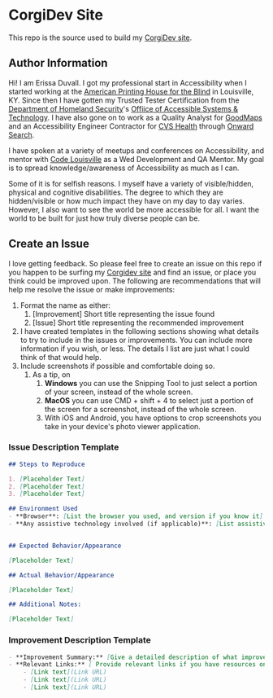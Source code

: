 # CorgiDev Site

This repo is the source used to build my [CorgiDev site](https://www.corgidev.com).

## Author Information

Hi! I am Erissa Duvall. I got my professional start in Accessibility when I started working at the [American Printing House for the Blind](https://www.aph.org/) in Louisville, KY. Since then I have gotten my Trusted Tester Certification from the [Department of Homeland Security](https://www.dhs.gov/)'s [Offiice of Accessible Systems & Technology](https://www.dhs.gov/office-accessible-systems-technology). I have also gone on to work as a Quality Analyst for [GoodMaps](https://www.goodmaps.com/) and an Accessibility Engineer Contractor for [CVS Health](https://www.cvshealth.com/) through [Onward Search](https://www.onwardsearch.com/).

I have spoken at a variety of meetups and conferences on Accessibility, and mentor with [Code Louisville](https://codelouisville.org/) as a Wed Development and QA Mentor. My goal is to spread knowledge/awareness of Accessibility as much as I can.

Some of it is for selfish reasons. I myself have a variety of visible/hidden, physical and cognitive disabilities. The degree to which they are hidden/visible or how much impact they have on my day to day varies. However, I also want to see the world be more accessible for all. I want the world to be built for just how truly diverse people can be.

## Create an Issue

I love getting feedback. So please feel free to create an issue on this repo if you happen to be surfing my [Corgidev site](https://corgidev.com) and find an issue, or place you think could be improved upon. The following are recommendations that will help me resolve the issue or make improvements:

1. Format the name as either:
   1. [Improvement] Short title representing the issue found
   2. [Issue] Short title representing the recommended improvement
2. I have created templates in the following sections showing what details to try to include in the issues or improvements. You can include more information if you wish, or less. The details I list are just what I could think of that would help.
3. Include screenshots if possible and comfortable doing so.
   1. As a tip, on
      1. **Windows** you can use the Snipping Tool to just select a portion of your screen, instead of the whole screen.
      2. **MacOS** you can use CMD + shift + 4 to select just a portion of the screen for a screenshot, instead of the whole screen.
      3. With iOS and Android, you have options to crop screenshots you take in your device's photo viewer application.

### Issue Description Template

```md
## Steps to Reproduce

1. [Placeholder Text]
2. [Placeholder Text]
3. [Placeholder Text]

## Environment Used
- **Browser**: [List the browser you used, and version if you know it]
- **Any assistive technology involved (if applicable)**: [List assistive technologies you were using that were impacted. (i.e., screen readers, Zoomtext, etc.)]


## Expected Behavior/Appearance

[Placeholder Text]

## Actual Behavior/Appearance

[Placeholder Text]

## Additional Notes:

[Placeholder Text]
```

### Improvement Description Template

```md
- **Improvement Summary:** [Give a detailed description of what improvement you would like to see, and how it would improve the site.]
- **Relevant Links:** [ Provide relevant links if you have resources on the suggested improvement that may provide additional context or help with implementation.]
    - [Link text](Link URL)
    - [Link text](Link URL)
    - [Link text](Link URL)
```
